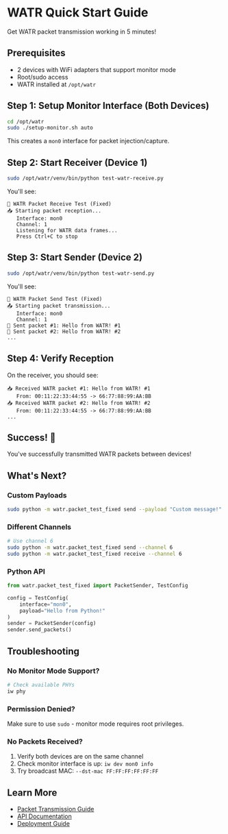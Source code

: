 # WATR Quick Start Guide

Get WATR packet transmission working in 5 minutes!

## Prerequisites

- 2 devices with WiFi adapters that support monitor mode
- Root/sudo access
- WATR installed at `/opt/watr`

## Step 1: Setup Monitor Interface (Both Devices)

```bash
cd /opt/watr
sudo ./setup-monitor.sh auto
```

This creates a `mon0` interface for packet injection/capture.

## Step 2: Start Receiver (Device 1)

```bash
sudo /opt/watr/venv/bin/python test-watr-receive.py
```

You'll see:
```
🚀 WATR Packet Receive Test (Fixed)
📥 Starting packet reception...
   Interface: mon0
   Channel: 1
   Listening for WATR data frames...
   Press Ctrl+C to stop
```

## Step 3: Start Sender (Device 2)

```bash
sudo /opt/watr/venv/bin/python test-watr-send.py
```

You'll see:
```
🚀 WATR Packet Send Test (Fixed)
📤 Starting packet transmission...
   Interface: mon0
   Channel: 1
📡 Sent packet #1: Hello from WATR! #1
📡 Sent packet #2: Hello from WATR! #2
...
```

## Step 4: Verify Reception

On the receiver, you should see:
```
📥 Received WATR packet #1: Hello from WATR! #1
   From: 00:11:22:33:44:55 -> 66:77:88:99:AA:BB
📥 Received WATR packet #2: Hello from WATR! #2
   From: 00:11:22:33:44:55 -> 66:77:88:99:AA:BB
...
```

## Success! 🎉

You've successfully transmitted WATR packets between devices!

## What's Next?

### Custom Payloads
```bash
sudo python -m watr.packet_test_fixed send --payload "Custom message!"
```

### Different Channels
```bash
# Use channel 6
sudo python -m watr.packet_test_fixed send --channel 6
sudo python -m watr.packet_test_fixed receive --channel 6
```

### Python API
```python
from watr.packet_test_fixed import PacketSender, TestConfig

config = TestConfig(
    interface="mon0",
    payload="Hello from Python!"
)
sender = PacketSender(config)
sender.send_packets()
```

## Troubleshooting

### No Monitor Mode Support?
```bash
# Check available PHYs
iw phy
```

### Permission Denied?
Make sure to use `sudo` - monitor mode requires root privileges.

### No Packets Received?
1. Verify both devices are on the same channel
2. Check monitor interface is up: `iw dev mon0 info`
3. Try broadcast MAC: `--dst-mac FF:FF:FF:FF:FF:FF`

## Learn More

- [Packet Transmission Guide](docs/PACKET_TRANSMISSION.md)
- [API Documentation](docs/API.md)
- [Deployment Guide](docs/DEPLOYMENT.md)